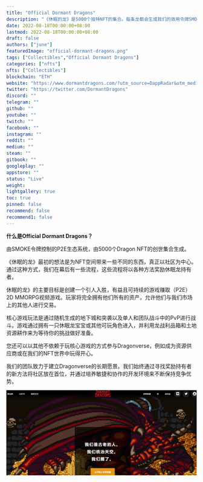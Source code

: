 ```yaml
---
title: "Official Dormant Dragons"
description: "《休眠的龙》是5000个独特NFT的集合。每条龙都会生成我们的效用令牌SMOKE。"
date: 2022-08-18T00:00:00+08:00
lastmod: 2022-08-18T00:00:00+08:00
draft: false
authors: ["june"]
featuredImage: "official-dormant-dragons.png"
tags: ["Collectibles","Official Dormant Dragons"]
categories: ["nfts"]
nfts: ["Collectibles"]
blockchain: "ETH"
website: "https://www.dormantdragons.com/?utm_source=DappRadar&utm_medium=deeplink&utm_campaign=visit-website"
twitter: "https://twitter.com/DormantDragons"
discord: ""
telegram: ""
github: ""
youtube: ""
twitch: ""
facebook: ""
instagram: ""
reddit: ""
medium: ""
steam: ""
gitbook: ""
googleplay: ""
appstore: ""
status: "Live"
weight: 
lightgallery: true
toc: true
pinned: false
recommend: false
recommend1: false
---
```


**什么是Official Dormant Dragons？**

由SMOKE令牌控制的P2E生态系统，由5000个Dragon NFT的创世集合生成。

《休眠的龙》最初的想法是为NFT空间带来一些不同的东西，真正以社区为中心。通过这种方式，我们在幕后有一些流程，这些流程将以各种方法奖励休眠龙持有者。

休眠的龙》的主要目标是创建一个引人入胜，有益且可持续的游戏赚取（P2E）2D MMORPG视频游戏。玩家将完全拥有他们所有的资产，允许他们与我们市场上的其他人进行交易。

核心游戏玩法是通过随机生成的地下城和突袭以及单人和团队战斗中的PvP进行战斗。游戏通过拥有一只休眠龙宝宝或其他可玩角色进入，并利用龙战利品箱和土地资源耕作来为等待你的挑战做好准备。

您还可以以其他不依赖于玩核心游戏的方式参与Dragonverse，例如成为资源供应商或在我们的NFT世界中玩得开心。

我们的团队致力于建立Dragonverse的长期愿景。我们始终通过寻找奖励持有者的新方法将社区放在首位，并通过培养敏捷和协作的开发环境来不断保持竞争优势。

![休眠的龙](31.png)